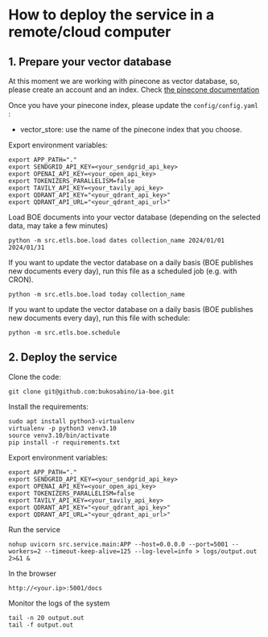 # How to deploy the service in a remote/cloud computer

## 1. Prepare your vector database

At this moment we are working with pinecone as vector database, so, please create an account and an index. Check [the pinecone documentation](https://docs.pinecone.io/docs/overview)

Once you have your pinecone index, please update the `config/config.yaml` :

* vector_store: use the name of the pinecone index that you choose.

Export environment variables:

```
export APP_PATH="."
export SENDGRID_API_KEY=<your_sendgrid_api_key>
export OPENAI_API_KEY=<your_open_api_key>
export TOKENIZERS_PARALLELISM=false
export TAVILY_API_KEY=<your_tavily_api_key>
export QDRANT_API_KEY="<your_qdrant_api_key>"
export QDRANT_API_URL="<your_qdrant_api_url>"
```

Load BOE documents into your vector database (depending on the selected data, may take a few minutes)

```
python -m src.etls.boe.load dates collection_name 2024/01/01 2024/01/31
```

If you want to update the vector database on a daily basis (BOE publishes new documents every day), run this file as a scheduled job (e.g. with CRON).

```
python -m src.etls.boe.load today collection_name
```

If you want to update the vector database on a daily basis (BOE publishes new documents every day), run this file with schedule:

```
python -m src.etls.boe.schedule
```

## 2. Deploy the service

Clone the code:

```
git clone git@github.com:bukosabino/ia-boe.git
```

Install the requirements:

```
sudo apt install python3-virtualenv
virtualenv -p python3 venv3.10
source venv3.10/bin/activate
pip install -r requirements.txt
```

Export environment variables:

```
export APP_PATH="."
export SENDGRID_API_KEY=<your_sendgrid_api_key>
export OPENAI_API_KEY=<your_open_api_key>
export TOKENIZERS_PARALLELISM=false
export TAVILY_API_KEY=<your_tavily_api_key>
export QDRANT_API_KEY="<your_qdrant_api_key>"
export QDRANT_API_URL="<your_qdrant_api_url>"
```

Run the service

```
nohup uvicorn src.service.main:APP --host=0.0.0.0 --port=5001 --workers=2 --timeout-keep-alive=125 --log-level=info > logs/output.out 2>&1 &
```

In the browser

```
http://<your.ip>:5001/docs
```

Monitor the logs of the system

```
tail -n 20 output.out
tail -f output.out
```